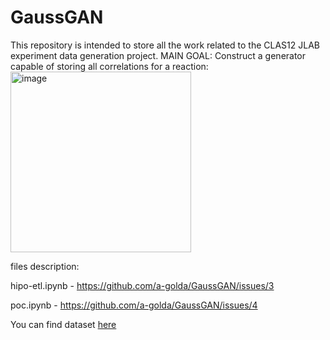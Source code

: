 # GaussGAN
This repository is intended to store all the work related to the CLAS12 JLAB experiment data generation project. 
MAIN GOAL: Construct a generator capable of storing all correlations for a reaction:  
<img width="289" alt="image" src="https://user-images.githubusercontent.com/58049397/181111282-a9c6c668-4d96-4f0b-8581-354b5487c41f.png">

files description:

hipo-etl.ipynb - https://github.com/a-golda/GaussGAN/issues/3

poc.ipynb - https://github.com/a-golda/GaussGAN/issues/4

You can find dataset [here](https://edunet.kea.su/students_datasets/Physics/Golda-3M_epgg.zip)
